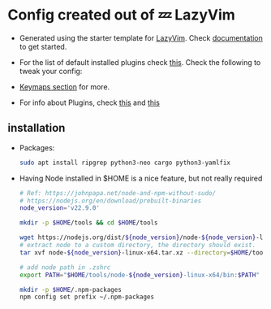 # Config created out of 💤 LazyVim

* Generated using the starter template for [LazyVim](https://github.com/LazyVim/LazyVim). Check [documentation](https://lazyvim.github.io/installation) to get started.

* For the list of default installed plugins check [this](https://www.lazyvim.org/plugins). Check the following to tweak your config:
* [Keymaps section](https://www.lazyvim.org/keymaps#general) for more.
* For info about Plugins, check [this](https://lazy.folke.io/spec) and [this](http://www.lazyvim.org/configuration/plugins)

## installation

* Packages:

  ```sh
  sudo apt install ripgrep python3-neo cargo python3-yamlfix

  ```

* Having Node installed in $HOME is a nice feature, but not really required

  ```bash
  # Ref: https://johnpapa.net/node-and-npm-without-sudo/
  # https://nodejs.org/en/download/prebuilt-binaries
  node_version='v22.9.0'

  mkdir -p $HOME/tools && cd $HOME/tools

  wget https://nodejs.org/dist/${node_version}/node-${node_version}-linux-x64.tar.xz
  # extract node to a custom directory, the directory should exist.
  tar xvf node-${node_version}-linux-x64.tar.xz --directory=$HOME/tools

  # add node path in .zshrc
  export PATH="$HOME/tools/node-${node_version}-linux-x64/bin:$PATH"

  mkdir -p $HOME/.npm-packages
  npm config set prefix ~/.npm-packages
  ```
